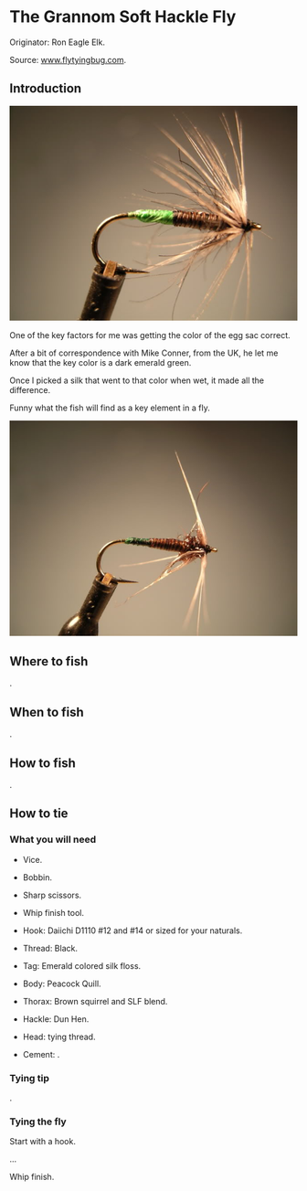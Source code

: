 # The Grannom Soft Hackle Fly

Originator: Ron Eagle Elk.

Source: www.flytyingbug.com.

## Introduction

![main](main.jpg)

One of the key factors for me was getting the color of the egg sac correct.

After a bit of correspondence with Mike Conner, from the UK, he let me know that the key color is a dark emerald green.

Once I picked a silk that went to that color when wet, it made all the difference.

Funny what the fish will find as a key element in a fly.

![main2](main2.jpg)

## Where to fish

.

## When to fish

.

## How to fish

.

## How to tie

### What you will need

- Vice.

- Bobbin.

- Sharp scissors.

- Whip finish tool.

- Hook: Daiichi D1110 #12 and #14 or sized for your naturals.

- Thread: Black.

- Tag: Emerald colored silk floss.

- Body: Peacock Quill.

- Thorax: Brown squirrel and SLF blend.

- Hackle: Dun Hen.

- Head: tying thread.

- Cement: .

### Tying tip

.

### Tying the fly

Start with a hook.

...

Whip finish.
